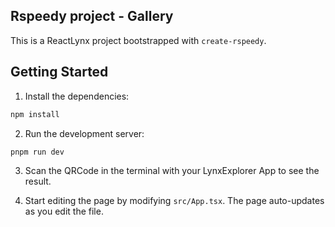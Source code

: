 ## Rspeedy project - Gallery

This is a ReactLynx project bootstrapped with `create-rspeedy`.

## Getting Started

1. Install the dependencies:

```bash
npm install
```

2. Run the development server:

```bash
pnpm run dev
```

3. Scan the QRCode in the terminal with your LynxExplorer App to see the result.

4. Start editing the page by modifying `src/App.tsx`. The page auto-updates as you edit the file.
